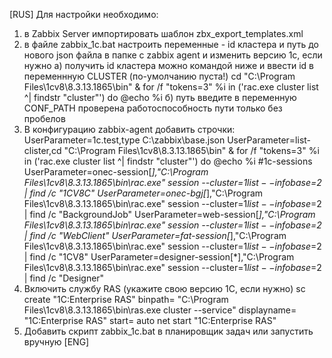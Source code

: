 [RUS]
Для настройки необходимо:
1) в Zabbix Server импортировать шаблон zbx_export_templates.xml
2) в файле zabbix_1c.bat настроить переменные - id кластера и путь до нового json файла в папке с zabbix agent и изменить версию 1с, если нужно
	а) получить id кластера можно командой ниже и ввести id в переменнную CLUSTER (по-умолчанию пуста!)
cd "C:\Program Files\1cv8\8.3.13.1865\bin\" & for /f "tokens=3" %i in ('rac.exe cluster list ^| findstr "cluster"') do @echo %i
	б) путь введите в переменную CONF_PATH проверена работоспособность пути только без пробелов
3) В конфигурацию zabbix-agent добавить строчки:
UserParameter=1c.test,type C:\zabbix\base.json
UserParameter=list-clister,cd "C:\Program Files\1cv8\8.3.13.1865\bin\" & for /f "tokens=3" %i in ('rac.exe cluster list ^| findstr "cluster"') do @echo %i
#1c-sessions
UserParameter=onec-session[*],"C:\Program Files\1cv8\8.3.13.1865\bin\rac.exe" session --cluster=$1 list --infobase=$2 |  find /c "1CV8C"
UserParameter=onec-bgj[*],"C:\Program Files\1cv8\8.3.13.1865\bin\rac.exe" session --cluster=$1 list --infobase=$2 | find /c "BackgroundJob"
UserParameter=web-session[*],"C:\Program Files\1cv8\8.3.13.1865\bin\rac.exe" session --cluster=$1 list --infobase=$2 | find /c "WebClient"
UserParameter=fat-session[*],"C:\Program Files\1cv8\8.3.13.1865\bin\rac.exe" session --cluster=$1 list --infobase=$2 | find /c "1CV8"
UserParameter=designer-session[*],"C:\Program Files\1cv8\8.3.13.1865\bin\rac.exe" session --cluster=$1 list --infobase=$2 | find /c "Designer"
4) Включить службу RAS (укажите свою версию 1С, если нужно)
sc create "1C:Enterprise RAS" binpath= "C:\Program Files\1cv8\8.3.13.1865\bin\ras.exe cluster --service" displayname= "1C:Enterprise RAS" start= auto 
net start "1C:Enterprise RAS"
5) Добавить скрипт zabbix_1c.bat в планировщик задач или запустить вручную
[ENG]